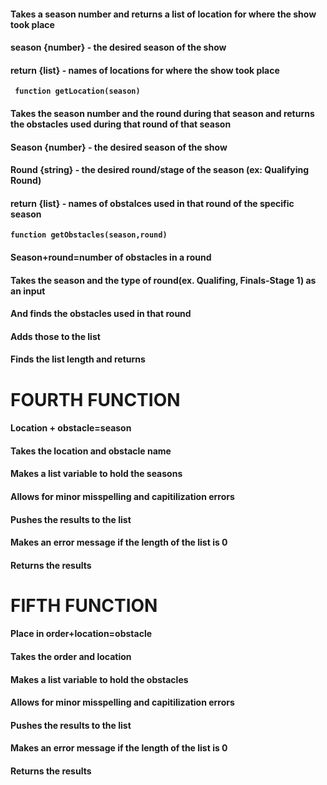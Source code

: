 ####  Takes a season number and returns a list of location for where the show took place
####  season {number} - the desired season of the show
####  return {list} - names of locations for where the show took place
**`  function getLocation(season) `**


####  Takes the season number and the round during that season and returns the obstacles used during that round of that season
####  Season {number} - the desired season of the show
####  Round {string} - the desired round/stage of the season (ex: Qualifying Round)
####  return {list} - names of obstalces used in that round of the specific season
**`function getObstacles(season,round)`**

####  Season+round=number of obstacles in a round
####  Takes the season and the type of round(ex. Qualifing, Finals-Stage 1) as an input
####  And finds the obstacles used in that round
####  Adds those to the list
####  Finds the list length and returns

# FOURTH FUNCTION

####  Location + obstacle=season
####  Takes the location and obstacle name
####  Makes a list variable to hold the seasons
####  Allows for minor misspelling and capitilization errors
####  Pushes the results to the list
####  Makes an error message if the length of the list is 0
####  Returns the results

# FIFTH FUNCTION

####  Place in order+location=obstacle
####  Takes the order and location
####  Makes a list variable to hold the obstacles
####  Allows for minor misspelling and capitilization errors
####  Pushes the results to the list
####  Makes an error message if the length of the list is 0
####  Returns the results
